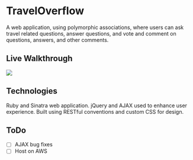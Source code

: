 # TravelOverflow

A web application, using polymorphic associations, where users can ask travel related questions, answer questions, and vote and comment on questions, answers, and other comments.

## Live Walkthrough

![](http://imgur.com/a/5s07T)

## Technologies

Ruby and Sinatra web application. jQuery and AJAX used to enhance user experience. Built using RESTful conventions and custom CSS for design.

## ToDo

- [ ] AJAX bug fixes 
- [ ] Host on AWS
